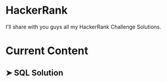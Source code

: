 # HackerRank
I'll share with you guys all my HackerRank Challenge Solutions.

# Current Content
## ➤ SQL Solution

